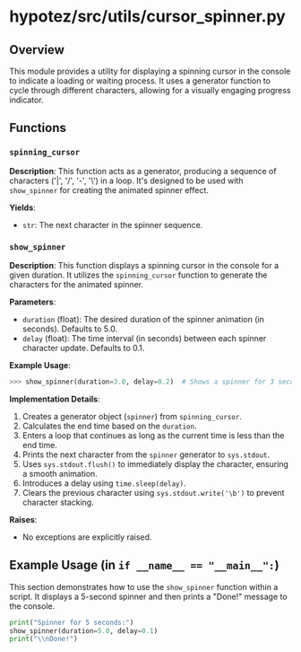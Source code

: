 # hypotez/src/utils/cursor_spinner.py

## Overview

This module provides a utility for displaying a spinning cursor in the console to indicate a loading or waiting process. It uses a generator function to cycle through different characters, allowing for a visually engaging progress indicator.

## Functions

### `spinning_cursor`

**Description**: This function acts as a generator, producing a sequence of characters ('|', '/', '-', '\\') in a loop.  It's designed to be used with `show_spinner` for creating the animated spinner effect.

**Yields**:
- `str`: The next character in the spinner sequence.


### `show_spinner`

**Description**: This function displays a spinning cursor in the console for a given duration. It utilizes the `spinning_cursor` function to generate the characters for the animated spinner.

**Parameters**:
- `duration` (float): The desired duration of the spinner animation (in seconds). Defaults to 5.0.
- `delay` (float): The time interval (in seconds) between each spinner character update. Defaults to 0.1.


**Example Usage**:

```python
>>> show_spinner(duration=3.0, delay=0.2)  # Shows a spinner for 3 seconds
```

**Implementation Details**:

1. Creates a generator object (`spinner`) from `spinning_cursor`.
2. Calculates the end time based on the `duration`.
3. Enters a loop that continues as long as the current time is less than the end time.
4. Prints the next character from the `spinner` generator to `sys.stdout`.
5. Uses `sys.stdout.flush()` to immediately display the character, ensuring a smooth animation.
6. Introduces a delay using `time.sleep(delay)`.
7. Clears the previous character using `sys.stdout.write('\b')` to prevent character stacking.

**Raises**:
-  No exceptions are explicitly raised.


## Example Usage (in `if __name__ == "__main__":`)

This section demonstrates how to use the `show_spinner` function within a script.  It displays a 5-second spinner and then prints a "Done!" message to the console.
```python
print("Spinner for 5 seconds:")
show_spinner(duration=5.0, delay=0.1)
print("\\nDone!")
```
```
```